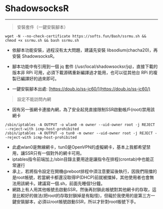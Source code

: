 # **ShadowsocksR**

---

> 安裝套件（一鍵安裝腳本）

```
wget -N --no-check-certificate https://softs.fun/Bash/ssrmu.sh && chmod +x ssrmu.sh && bash ssrmu.sh
```

* 依腳本功能安裝，過程沒有太大問題，建議先安裝 libsodium\(chacha20\)，再安裝 ShadowsocksR。
* 腳本功能中有引用到一個 jq 套件 \(/usr/local/shadowsocksr/jq\)，直接下載的版本非 RPi 可用，必須下載源碼重新編譯過才能用，也可以從其他台 RPi 的複製已編譯好的過來即可。

* 一鍵安裝腳本出處: [https://doub.io/ss-jc60/](https://doub.io/ss-jc60/)

> 設定不能訪問內網

* 因有另一張網卡連接內網，為了安全起見直接限制SSR啟動帳戶\(root\)禁用該網卡

```
/sbin/iptables -A OUTPUT -o wlan0 -m owner --uid-owner root -j REJECT --reject-with icmp-host-prohibited
/sbin/iptables -A OUTPUT -o tun0 -m owner --uid-owner root -j REJECT --reject-with icmp-host-prohibited
```

* 此處wlan0是無線網卡，tun0是OpenVPN的虛擬網卡，基本上我都希望禁用，讓SSR只有一個對外的網卡可用。
* iptables指令前端加上/sbin目錄主要用途是讓指令在排程\(crontab\)中也能正常運行
* 承上，若將指令設定在開機@reboot排程中須注意要延後執行，因我們阻擋的是root帳號，若當網卡都還沒取得IP\(DHCP\)前就被擋掉，其他使用者也會無法用該網卡。建議寫一個.sh，前面先睡個1分鐘。
* 網路上有人用其他帳號去啟動SSR，然後再封鎖此帳號對其他網卡的存取，這是比較好的做法\(把root的存取封鎖掉是有點怪\)，但礙於我使用的是第三方一鍵安裝腳本，必須以root帳號啟動SSR，所以才針對root帳號下手。



